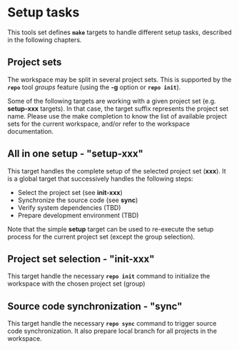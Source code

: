 # Setup tasks

This tools set defines **`make`** targets to handle different setup tasks,
described in the following chapters.

## Project sets

The workspace may be split in several project sets. This is supported by the
**`repo`** tool *groups* feature (using the **-g** option or **`repo init`**).

Some of the following targets are working with a given project set (e.g. 
**setup-xxx** targets). In that case, the target suffix represents the project
set name. Please use the make completion to know the list of available project
sets for the current workspace, and/or refer to the workspace documentation.

## All in one setup - "setup-xxx"

This target handles the complete setup of the selected project set (**xxx**).
It is a global target that successively handles the following steps:
* Select the project set (see **init-xxx**)
* Synchronize the source code (see **sync**)
* Verify system dependencies (TBD)
* Prepare development environment (TBD)

Note that the simple **setup** target can be used to re-execute the
setup process for the current project set (except the group selection).

## Project set selection - "init-xxx"

This target handle the necessary **`repo init`** command to initialize the 
workspace with the chosen project set (group)

## Source code synchronization - "sync"

This target handle the necessary **`repo sync`** command to trigger source 
code synchronization.
It also prepare local branch for all projects in the workspace.
